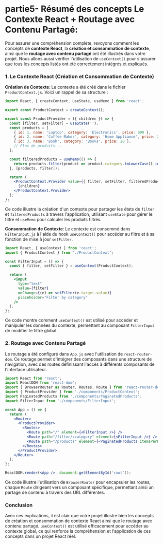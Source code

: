 # partie5- Résumé des concepts Le Contexte React + Routage avec Contenu Partagé: 

Pour assurer une compréhension complète, revoyons comment les concepts de **contexte React**, la **création et consommation de contexte**, ainsi que le **routage avec contenu partagé** ont été illustrés dans votre projet. Nous allons aussi vérifier l'utilisation de `useContext()` pour s'assurer que tous les concepts listés ont été correctement intégrés et expliqués.

### 1. Le Contexte React (Création et Consommation de Contexte)

**Création de Contexte**:
Le contexte a été créé dans le fichier `ProductContext.js`. Voici un rappel de sa structure :

```jsx
import React, { createContext, useState, useMemo } from 'react';

export const ProductContext = createContext();

export const ProductProvider = ({ children }) => {
  const [filter, setFilter] = useState('');
  const products = [
    { id: 1, name: 'Laptop', category: 'Electronics', price: 999 },
    { id: 2, name: 'Coffee Maker', category: 'Home Appliance', price: 250 },
    { id: 3, name: 'Book', category: 'Books', price: 20 },
    // Plus de produits...
  ];

  const filteredProducts = useMemo(() => {
    return products.filter(product => product.category.toLowerCase().includes(filter.toLowerCase()));
  }, [products, filter]);

  return (
    <ProductContext.Provider value={{ filter, setFilter, filteredProducts }}>
      {children}
    </ProductContext.Provider>
  );
};
```

Ce code illustre la création d'un contexte pour partager les états de `filter` et `filteredProducts` à travers l'application, utilisant `useState` pour gérer le filtre et `useMemo` pour calculer les produits filtrés.

**Consommation de Contexte**:
Le contexte est consommé dans `FilterInput.js` à l'aide du hook `useContext()` pour accéder au filtre et à sa fonction de mise à jour `setFilter`.

```jsx
import React, { useContext } from 'react';
import { ProductContext } from './ProductContext';

const FilterInput = () => {
  const { filter, setFilter } = useContext(ProductContext);

  return (
    <input
      type="text"
      value={filter}
      onChange={(e) => setFilter(e.target.value)}
      placeholder="Filter by category"
    />
  );
};
```

Ce code montre comment `useContext()` est utilisé pour accéder et manipuler les données du contexte, permettant au composant `FilterInput` de modifier le filtre global.

### 2. Routage avec Contenu Partagé

Le routage a été configuré dans `App.js` avec l'utilisation de `react-router-dom`. Ce routage permet d'intégrer des composants dans une structure de navigation, avec des routes définissant l'accès à différents composants de l'interface utilisateur.

```jsx
import React from 'react';
import ReactDOM from 'react-dom';
import { BrowserRouter as Router, Routes, Route } from 'react-router-dom';
import { ProductProvider } from './components/ProductContext';
import PaginatedProducts from './components/PaginatedProducts';
import FilterInput from './components/FilterInput';

const App = () => {
  return (
    <Router>
      <ProductProvider>
        <Routes>
          <Route path="/" element={<FilterInput />} />
          <Route path="/filter/:category" element={<FilterInput />} />
          <Route path="/products" element={<PaginatedProducts itemsPerPage={5} />} />
        </Routes>
      </ProductProvider>
    </Router>
  );
};

ReactDOM.render(<App />, document.getElementById('root'));
```

Ce code illustre l'utilisation de `BrowserRouter` pour encapsuler les routes, chaque `Route` dirigeant vers un composant spécifique, permettant ainsi un partage de contenu à travers des URL différentes.

### Conclusion

Avec ces explications, il est clair que votre projet illustre bien les concepts de création et consommation de contexte React ainsi que le routage avec contenu partagé. `useContext()` est utilisé efficacement pour accéder au contexte global, ce qui renforce la compréhension et l'application de ces concepts dans un projet React réel.
